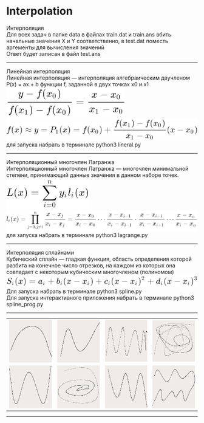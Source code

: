 # Interpolation

Интерполяция  
Для всех задач в папке data в файлах train.dat и train.ans
вбить начальные значения X и Y соответственно, в test.dat поместь аргементы для вычисления значений  
Ответ будет записан в файл test.ans
***
Линейная интерполяция  
Линейная интерполяция — интерполяция алгебраическим двучленом P(x) = ax + b функции f, заданной в двух точках x0 и x1  
![lin1](image/lin1.png) ![lin2](image/lin2.png)  
для запуска набрать в терминале python3 lineral.py
***
Интерполяционный многочлен Лагранжа  
Интерполяционный многочлен Лагранжа — многочлен минимальной степени, принимающий данные значения в данном наборе точек.  
![lag1](image/lag1.png) ![lag2](image/lag2.png)  
для запуска набрать в терминале python3 lagrange.py
***
Интерполяция сплайнами  
Кубический сплайн — гладкая функция, область определения которой разбита на конечное число отрезков, на каждом из которых она совпадает с некоторым кубическим многочленом (полиномом)  
![spl](image/spl.png)  
Для запуска набрать в терминале python3 spline.py  
Для запуска интерактивного приложения набрать в терминале python3 spline_prog.py
***
| | | | |
|:----:|:----:|:----:|:----:|
| ![1](image/1.png) | ![2](image/2.png) | ![3](image/3.png) | ![4](image/4.png) |
| ![5](image/5.png) | ![6](image/6.png) | ![7](image/7.png) | ![8](image/8.png) |
***
